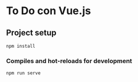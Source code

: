 # To Do con Vue.js

## Project setup

```
npm install
```

### Compiles and hot-reloads for development

```
npm run serve
```
